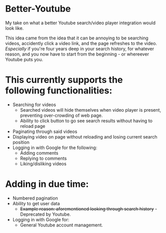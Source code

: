 # Better-Youtube

My take on what a better Youtube search/video player integration would look like.

This idea came from the idea that it can be annoying to be searching videos, accidently click a video link, and the page refreshes to the video. _Especially_ if you're four years deep in your search history, for whatever reason, and you now have to start from the beginning - or whereever Youtube puts you.

# This currently supports the following functionalities:

- Searching for videos
  - Searched videos will hide themselves when video player is present, preventing over-crowding of web page.
  - Ability to click button to go see search results without having to reload page
- Paginating through said videos
- Displaying video on page without reloading and losing current search position
- Logging in with Google for the following:
  - Adding comments
  - Replying to comments
  - Liking/disliking videos

# Adding in due time:

- Numbered pagination
- Ability to get user data
  - ~~Example reason: aforementioned looking through search history~~ -Deprecated by Youtube.
- Logging in with Google for:
  - General Youtube account management.
